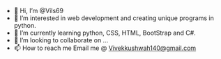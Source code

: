 - 👋 Hi, I’m @Vils69
- 👀 I’m interested in web development and creating unique programs in python.
- 🌱 I’m currently learning python, CSS, HTML, BootStrap and C#.
- 💞️ I’m looking to collaborate on ...
- 📫 How to reach me Email me @ Vivekkushwah140@gmail.com

<!---
Vils69/Vils69 is a ✨ special ✨ repository because its `README.md` (this file) appears on your GitHub profile.
You can click the Preview link to take a look at your changes.
--->
